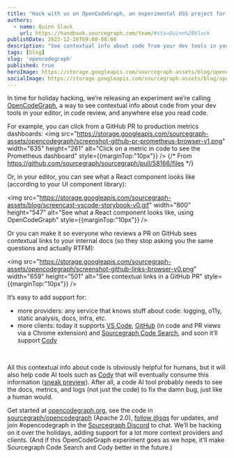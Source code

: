 ```yaml
---
title: "Hack with us on OpenCodeGraph, an experimental OSS project for code context"
authors:
  - name: Quinn Slack
    url: https://handbook.sourcegraph.com/team/#sts=Quinn%20Slack
publishDate: 2023-12-20T09:00-08:00
description: "See contextual info about code from your dev tools in your editor, in code review, and anywhere else you read code."
tags: [blog]
slug: 'opencodegraph'
published: true
heroImage: https://storage.googleapis.com/sourcegraph-assets/blog/opencodegraph-blog.png
socialImage: https://storage.googleapis.com/sourcegraph-assets/blog/opencodegraph-blog.png
---
```


In time for holiday hacking, we’re releasing an experiment we’re calling [OpenCodeGraph](https://opencodegraph.org/), a way to see contextual info about code from your dev tools in your editor, in code review, and anywhere else you read code.

For example, you can click from a GitHub PR to production metrics dashboards:
<img src="https://storage.googleapis.com/sourcegraph-assets/opencodegraph/screenshot-github-pr-prometheus-browser-v1.png" width="635" height="261" alt="Click on a metric in code to see the Prometheus dashboard" style={{marginTop:"10px"}} /> {/* From https://github.com/sourcegraph/sourcegraph/pull/58166/files */}

Or, in your editor, you can see what a React component looks like (according to your UI component library):

<img src="https://storage.googleapis.com/sourcegraph-assets/blog/screencast-vscode-storybook-v0.gif" width="800" height="547" alt="See what a React component looks like, using OpenCodeGraph" style={{marginTop:"10px"}} />

Or you can make it so everyone who reviews a PR on GitHub sees contextual links to your internal docs (so they stop asking you the same questions and actually RTFM):

<img src="https://storage.googleapis.com/sourcegraph-assets/opencodegraph/screenshot-github-links-browser-v0.png" width="659" height="501" alt="See contextual links in a GitHub PR" style={{marginTop:"10px"}} />


It’s easy to add support for:

- more providers: any service that knows stuff about code: logging, o11y, static analysis, docs, infra, etc.
- more clients: today it supports [VS Code](https://opencodegraph.org/docs/clients/vscode), [GitHub](https://opencodegraph.org/docs/clients/github) (in code and PR views via a Chrome extension) and [Sourcegraph Code Search](https://opencodegraph.org/docs/clients/sourcegraph), and soon it’ll support [Cody](https://opencodegraph.org/docs/clients/cody)

<br/>

All this contextual info about code is obviously helpful for humans, but it will also help code AI tools such as [Cody](https://cody.dev) that will eventually consume this information ([sneak preview](https://opencodegraph.org/docs/clients/cody/)). After all, a code AI tool probably needs to see the docs, metrics, and logs (not just the code) to fix the damn bug, just like a human would.

Get started at [opencodegraph.org](https://opencodegraph.org), see the code in [sourcegraph/opencodegraph](https://github.com/sourcegraph/opencodegraph) (Apache 2.0), [follow @sqs](https://twitter.com/sqs) for updates, and join #opencodegraph in the [Sourcegraph Discord](https://about.sourcegraph.com/community) to chat. We’ll be hacking on it over the holidays, adding support for a lot more context providers and clients. (And if this OpenCodeGraph experiment goes as we hope, it’ll make Sourcegraph Code Search and Cody better in the future.)